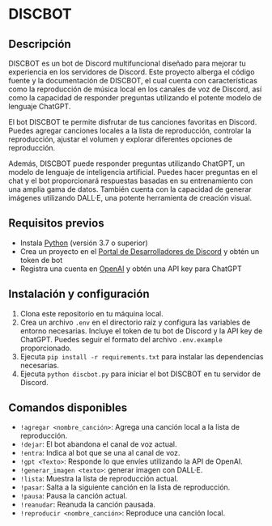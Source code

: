 # DISCBOT

## Descripción

DISCBOT es un bot de Discord multifuncional diseñado para mejorar tu experiencia en los servidores de Discord. Este proyecto alberga el código fuente y la documentación de DISCBOT, el cual cuenta con características como la reproducción de música local en los canales de voz de Discord, así como la capacidad de responder preguntas utilizando el potente modelo de lenguaje ChatGPT.

El bot DISCBOT te permite disfrutar de tus canciones favoritas en Discord. Puedes agregar canciones locales a la lista de reproducción, controlar la reproducción, ajustar el volumen y explorar diferentes opciones de reproducción.

Además, DISCBOT puede responder preguntas utilizando ChatGPT, un modelo de lenguaje de inteligencia artificial. Puedes hacer preguntas en el chat y el bot proporcionará respuestas basadas en su entrenamiento con una amplia gama de datos. También cuenta con la capacidad de generar imágenes utilizando DALL·E, una potente herramienta de creación visual.

## Requisitos previos

* Instala [Python](https://www.python.org/) (versión 3.7 o superior)
* Crea un proyecto en el [Portal de Desarrolladores de Discord](https://discord.com/developers/applications) y obtén un token de bot
* Registra una cuenta en [OpenAI](https://openai.com) y obtén una API key para ChatGPT

## Instalación y configuración

1. Clona este repositorio en tu máquina local.
2. Crea un archivo `.env` en el directorio raíz y configura las variables de entorno necesarias. Incluye el token de tu bot de Discord y la API key de ChatGPT. Puedes seguir el formato del archivo `.env.example` proporcionado.
3. Ejecuta `pip install -r requirements.txt` para instalar las dependencias necesarias.
4. Ejecuta `python discbot.py` para iniciar el bot DISCBOT en tu servidor de Discord.

## Comandos disponibles

* `!agregar <nombre_canción>`: Agrega una canción local a la lista de reproducción.
* `!dejar`: El bot abandona el canal de voz actual.
* `!entra`: Indica al bot que se una al canal de voz.
* `!gpt <Texto>`: Responde lo que envíes utilizando la API de OpenAI.
* `!generar_imagen <texto>`: generar imagen con DALL·E.
* `!lista`: Muestra la lista de reproducción actual.
* `!pasar`: Salta a la siguiente canción en la lista de reproducción.
* `!pausa`: Pausa la canción actual.
* `!reanudar`: Reanuda la canción pausada.
* `!reproducir <nombre_canción>`: Reproduce una canción local.

